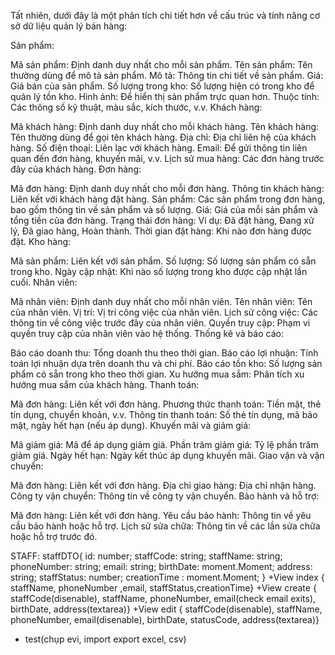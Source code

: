 Tất nhiên, dưới đây là một phân tích chi tiết hơn về cấu trúc và tính năng cơ sở dữ liệu quản lý bán hàng:

Sản phẩm:

Mã sản phẩm: Định danh duy nhất cho mỗi sản phẩm.
Tên sản phẩm: Tên thường dùng để mô tả sản phẩm.
Mô tả: Thông tin chi tiết về sản phẩm.
Giá: Giá bán của sản phẩm.
Số lượng trong kho: Số lượng hiện có trong kho để quản lý tồn kho.
Hình ảnh: Để hiển thị sản phẩm trực quan hơn.
Thuộc tính: Các thông số kỹ thuật, màu sắc, kích thước, v.v.
Khách hàng:

Mã khách hàng: Định danh duy nhất cho mỗi khách hàng.
Tên khách hàng: Tên thường dùng để gọi tên khách hàng.
Địa chỉ: Địa chỉ liên hệ của khách hàng.
Số điện thoại: Liên lạc với khách hàng.
Email: Để gửi thông tin liên quan đến đơn hàng, khuyến mãi, v.v.
Lịch sử mua hàng: Các đơn hàng trước đây của khách hàng.
Đơn hàng:

Mã đơn hàng: Định danh duy nhất cho mỗi đơn hàng.
Thông tin khách hàng: Liên kết với khách hàng đặt hàng.
Sản phẩm: Các sản phẩm trong đơn hàng, bao gồm thông tin về sản phẩm và số lượng.
Giá: Giá của mỗi sản phẩm và tổng tiền của đơn hàng.
Trạng thái đơn hàng: Ví dụ: Đã đặt hàng, Đang xử lý, Đã giao hàng, Hoàn thành.
Thời gian đặt hàng: Khi nào đơn hàng được đặt.
Kho hàng:

Mã sản phẩm: Liên kết với sản phẩm.
Số lượng: Số lượng sản phẩm có sẵn trong kho.
Ngày cập nhật: Khi nào số lượng trong kho được cập nhật lần cuối.
Nhân viên:

Mã nhân viên: Định danh duy nhất cho mỗi nhân viên.
Tên nhân viên: Tên của nhân viên.
Vị trí: Vị trí công việc của nhân viên.
Lịch sử công việc: Các thông tin về công việc trước đây của nhân viên.
Quyền truy cập: Phạm vi quyền truy cập của nhân viên vào hệ thống.
Thống kê và báo cáo:

Báo cáo doanh thu: Tổng doanh thu theo thời gian.
Báo cáo lợi nhuận: Tính toán lợi nhuận dựa trên doanh thu và chi phí.
Báo cáo tồn kho: Số lượng sản phẩm có sẵn trong kho theo thời gian.
Xu hướng mua sắm: Phân tích xu hướng mua sắm của khách hàng.
Thanh toán:

Mã đơn hàng: Liên kết với đơn hàng.
Phương thức thanh toán: Tiền mặt, thẻ tín dụng, chuyển khoản, v.v.
Thông tin thanh toán: Số thẻ tín dụng, mã bảo mật, ngày hết hạn (nếu áp dụng).
Khuyến mãi và giảm giá:

Mã giảm giá: Mã để áp dụng giảm giá.
Phần trăm giảm giá: Tỷ lệ phần trăm giảm giá.
Ngày hết hạn: Ngày kết thúc áp dụng khuyến mãi.
Giao vận và vận chuyển:

Mã đơn hàng: Liên kết với đơn hàng.
Địa chỉ giao hàng: Địa chỉ nhận hàng.
Công ty vận chuyển: Thông tin về công ty vận chuyển.
Bảo hành và hỗ trợ:

Mã đơn hàng: Liên kết với đơn hàng.
Yêu cầu bảo hành: Thông tin về yêu cầu bảo hành hoặc hỗ trợ.
Lịch sử sửa chữa: Thông tin về các lần sửa chữa hoặc hỗ trợ trước đó.

STAFF: 
	staffDTO{
		id: number;
		staffCode: string;
		staffName: string;
		phoneNumber: string;
		email: string;
		birthDate: moment.Moment;
		address: string;
		staffStatus: number;
		creationTime : moment.Moment;
	}
	+View index { staffName, phoneNumber ,email, staffStatus,creationTime}
	+View create { staffCode(disenable), staffName, phoneNumber, email(check email exits), birthDate, address(textarea)}
	+View edit { staffCode(disenable), staffName, phoneNumber, email(disenable), birthDate, statusCode, address(textarea)}

+ test(chụp evi, import export excel, csv)